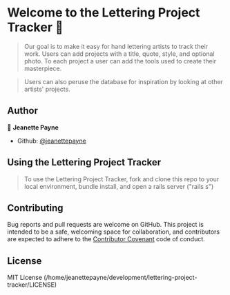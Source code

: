 # Welcome to the Lettering Project Tracker 👋

>Our goal is to make it easy for hand lettering artists to track their work. Users can add projects with a title, quote, style, and optional photo. To each project a user can add the tools used to create their masterpiece. 

>Users can also peruse the database for inspiration by looking at other artists' projects.

## Author

👤 **Jeanette Payne**

* Github: [@jeanettepayne](https://github.com/jeanettepayne)

## Using the Lettering Project Tracker

>To use the Lettering Project Tracker, fork and clone this repo to your local environment, bundle install, and open a rails server ("rails s")

## Contributing
 
Bug reports and pull requests are welcome on GitHub. This project is intended to be a safe, welcoming space for collaboration, and contributors are expected to adhere to the [Contributor Covenant](http://contributor-covenant.org) code of conduct.

## License 

MIT License (/home/jeanettepayne/development/lettering-project-tracker/LICENSE)
